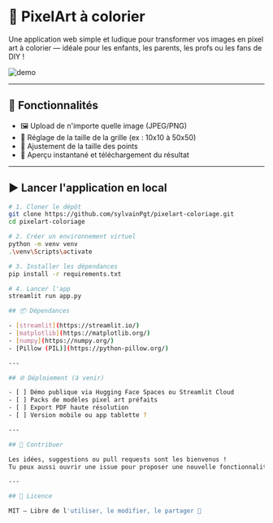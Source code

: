 # 🎨 PixelArt à colorier

Une application web simple et ludique pour transformer vos images en pixel art à colorier — idéale pour les enfants, les parents, les profs ou les fans de DIY !

![demo](assets/demo.png)

---

## 🚀 Fonctionnalités

- 🖼️ Upload de n'importe quelle image (JPEG/PNG)
- 📏 Réglage de la taille de la grille (ex : 10x10 à 50x50)
- 🎯 Ajustement de la taille des points
- 💾 Aperçu instantané et téléchargement du résultat

---

## ▶️ Lancer l'application en local

```bash
# 1. Cloner le dépôt
git clone https://github.com/sylvainPgt/pixelart-coloriage.git
cd pixelart-coloriage

# 2. Créer un environnement virtuel
python -m venv venv
.\venv\Scripts\activate

# 3. Installer les dépendances
pip install -r requirements.txt

# 4. Lancer l'app
streamlit run app.py

## 📦 Dépendances

- [streamlit](https://streamlit.io/)
- [matplotlib](https://matplotlib.org/)
- [numpy](https://numpy.org/)
- [Pillow (PIL)](https://python-pillow.org/)

---

## 🌐 Déploiement (à venir)

- [ ] Démo publique via Hugging Face Spaces ou Streamlit Cloud
- [ ] Packs de modèles pixel art préfaits
- [ ] Export PDF haute résolution
- [ ] Version mobile ou app tablette ?

---

## 🤝 Contribuer

Les idées, suggestions ou pull requests sont les bienvenus !  
Tu peux aussi ouvrir une issue pour proposer une nouvelle fonctionnalité.

---

## 📄 Licence

MIT — Libre de l'utiliser, le modifier, le partager 🙌
